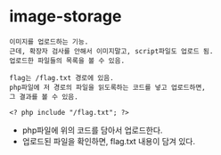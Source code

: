 # image-storage

    이미지를 업로드하는 기능.
    근데, 확장자 검사를 안해서 이미지말고, script파일도 업로드 됨.
    업로드한 파일들의 목록을 볼 수 있음.

    flag는 /flag.txt 경로에 있음. 
    php파일에 저 경로의 파일을 읽도록하는 코드를 넣고 업로드하면,
    그 결과를 볼 수 있음. 

`<? php include "/flag.txt"; ?>`
- php파일에 위의 코드를 담아서 업로드한다. 
- 업로드된 파일을 확인하면, flag.txt 내용이 담겨 있다.